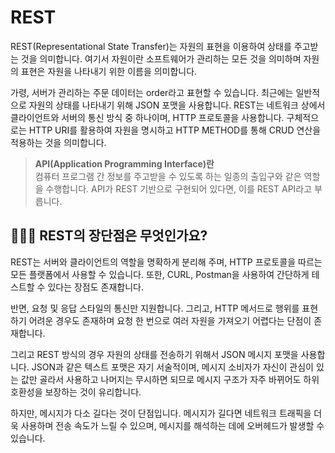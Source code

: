# REST

REST(Representational State Transfer)는 자원의 표현을 이용하여 상태를 주고받는 것을 의미합니다. 여기서 자원이란 소프트웨어가 관리하는 모든 것을 의미하며 자원의 표현은 자원을 나타내기 위한 이름을 의미합니다. 

가령, 서버가 관리하는 주문 데이터는 order라고 표현할 수 있습니다. 최근에는 일반적으로 자원의 상태를 나타내기 위해 JSON 포맷을 사용합니다. REST는 네트워크 상에서 클라이언트와 서버의 통신 방식 중 하나이며, HTTP 프로토콜을 사용합니다. 구체적으로는 HTTP URI를 활용하여 자원을 명시하고 HTTP METHOD를 통해 CRUD 연산을 적용하는 것을 의미합니다.

>**API(Application Programming Interface)란** <br>
컴퓨터 프로그램 간 정보를 주고받을 수 있도록 하는 일종의 출입구와 같은 역할을 수행합니다. API가 REST 기반으로 구현되어 있다면, 이를 REST API라고 부릅니다.

## 🤷🏻‍♂️ REST의 장단점은 무엇인가요?
REST는 서버와 클라이언트의 역할을 명확하게 분리해 주며, HTTP 프로토콜을 따르는 모든 플랫폼에서 사용할 수 있습니다. 또한, CURL, Postman을 사용하여 간단하게 테스트할 수 있다는 장점도 존재합니다. 

반면, 요청 및 응답 스타일의 통신만 지원합니다. 그리고, HTTP 메서드로 행위를 표현하기 어려운 경우도 존재하며 요청 한 번으로 여러 자원을 가져오기 어렵다는 단점이 존재합니다.

그리고 REST 방식의 경우 자원의 상태를 전송하기 위해서 JSON 메시지 포맷을 사용합니다. JSON과 같은 텍스트 포맷은 자기 서술적이며, 메시지 소비자가 자신이 관심이 있는 값만 골라서 사용하고 나머지는 무시하면 되므로 메시지 구조가 자주 바뀌어도 하위 호환성을 보장하는 것이 유리합니다. 

하지만, 메시지가 다소 길다는 것이 단점입니다. 메시지가 길다면 네트워크 트래픽을 더욱 사용하며 전송 속도가 느릴 수 있으며, 메시지를 해석하는 데에 오버헤드가 발생할 수 있습니다.